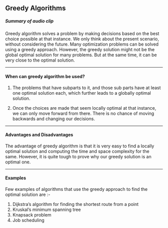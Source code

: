 ## Greedy Algorithms

##### Summary of audio clip


Greedy algorithm solves a problem by making decisions based on the best choice possible at that instance. We only think about the present scenario, without considering the future. Many optimization problems can be solved using a greedy approach. However, the greedy solution might not be the global optimal solution for many problems. But at the same time, it can be very close to the optimal solution. 



---
#### When can greedy algorithm be used? 

1. The problems that have subparts to it, and those sub parts have at least one optimal solution each, which further leads to a globally optimal solution.

2. Once the choices are made that seem locally optimal at that instance, we can only move forward from there. There is no chance of moving backwards and changing our decisions.

---

#### Advantages and Disadvantages


The advantage of greedy algorithm is that it is very easy to find a locally optimal solution and computing the time and space complexity for the same. However, it is quite tough to prove why our greedy solution is an optimal one. 

---

#### Examples
Few examples of algorithms that use the greedy approach to find the optimal solution are :- 
1. Dijkstra’s algorithm for finding the shortest route from a point
2. Kruskal’s minimum spanning tree
3. Knapsack problem
4. Job scheduling 
